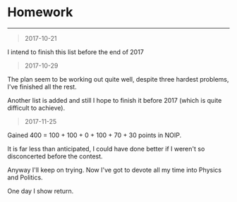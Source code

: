 # Homework
---
> 2017-10-21

I intend to finish this list before the end of 2017

> 2017-10-29

The plan seem to be working out quite well, despite three hardest problems, I've finished all the rest.

Another list is added and still I hope to finish it before 2017 (which is quite difficult to achieve).

> 2017-11-25

Gained 400 = 100 + 100 + 0 + 100 + 70 + 30 points in NOIP.

It is far less than anticipated, I could have done better if I weren't so disconcerted before the contest.

Anyway I'll keep on trying. Now I've got to devote all my time into Physics and Politics.

One day I show return.
